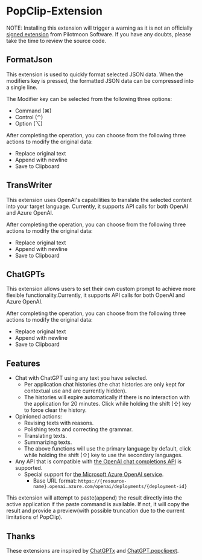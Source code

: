 # PopClip-Extension

NOTE: Installing this extension will trigger a warning as it is not an officially [signed extension](https://github.com/pilotmoon/PopClip-Extensions#extension-signing) from Pilotmoon Software. If you have any doubts, please take the time to review the source code.

## FormatJson

This extension is used to quickly format selected JSON data. When the modifiers key is pressed, the formatted JSON data can be compressed into a single line.

The Modifier key can be selected from the following three options:

- Command (⌘)
- Control (⌃)
- Option (⌥)

After completing the operation, you can choose from the following three actions to modify the original data:

- Replace original text
- Append with newline
- Save to Clipboard

## TransWriter

This extension uses OpenAI's capabilities to translate the selected content into your target language. Currently, it supports API calls for both OpenAI and Azure OpenAI.

After completing the operation, you can choose from the following three actions to modify the original data:

- Replace original text
- Append with newline
- Save to Clipboard

## ChatGPTs

This extension allows users to set their own custom prompt to achieve more flexible functionality.Currently, it supports API calls for both OpenAI and Azure OpenAI.

After completing the operation, you can choose from the following three actions to modify the original data:

- Replace original text
- Append with newline
- Save to Clipboard

## Features

- Chat with ChatGPT using any text you have selected.
    - Per application chat histories (the chat histories are only kept for contextual use and are currently hidden).
    - The histories will expire automatically if there is no interaction with the application for 20 minutes. Click while holding the shift (⇧) key to force clear the history.
- Opinioned actions:
    - Revising texts with reasons.
    - Polishing texts and correcting the grammar.
    - Translating texts.
    - Summarizing texts.
    - The above functions will use the primary language by default, click while holding the shift (⇧) key to use the secondary languages.
- Any API that is compatible with [the OpenAI chat completions API](https://platform.openai.com/docs/api-reference/chat/create) is supported.
    - Special support for [the Microsoft Azure OpenAI service](https://learn.microsoft.com/en-us/azure/ai-services/openai/reference#chat-completions).
        - Base URL format: `https://{resource-name}.openai.azure.com/openai/deployments/{deployment-id}`

This extension will attempt to paste(append) the result directly into the active application if the paste command is available. If not, it will copy the result and provide a preview(with possible truncation due to the current limitations of PopClip).


## Thanks

These extensions are inspired by  [ChatGPTx](https://github.com/damnever/ChatGPTx.popclipext) and [ChatGPT.popclipext](https://github.com/pilotmoon/PopClip-Extensions/tree/master/source/ChatGPT.popclipext).